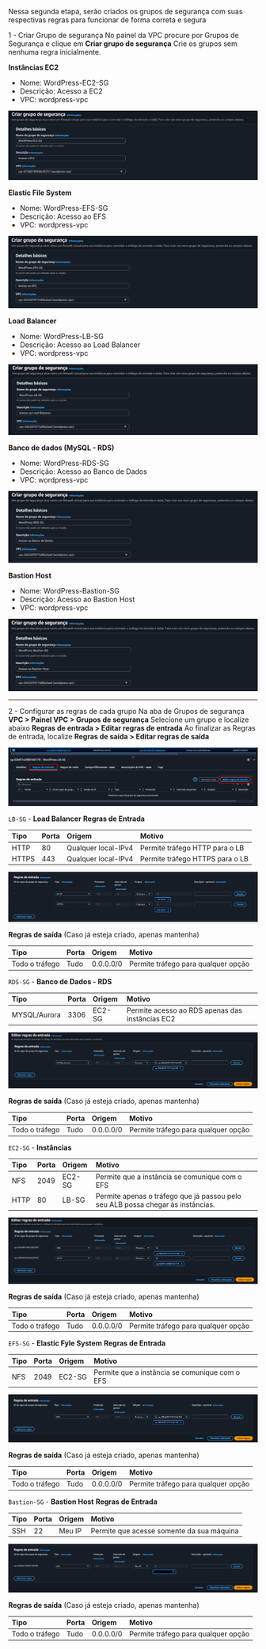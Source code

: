 Nessa segunda etapa, serão criados os grupos de segurança com suas respectivas regras para funcionar de forma correta e segura

1 - Criar Grupo de segurança
No painel da VPC procure por Grupos de Segurança e clique em **Criar grupo de segurança**
Crie os grupos sem nenhuma regra inicialmente.

**Instâncias EC2**
- Nome: WordPress-EC2-SG
- Descrição: Acesso a EC2
- VPC: wordpress-vpc

![EC2](Imagens/2_1_EC2.png)

**Elastic File System**
- Nome: WordPress-EFS-SG
- Descrição: Acesso ao EFS
- VPC: wordpress-vpc

![EFS_SG](Imagens/2_2_EFS_SG.png)

**Load Balancer**
- Nome: WordPress-LB-SG
- Descrição: Acesso ao Load Balancer
- VPC: wordpress-vpc

![LB_SG](Imagens/2_3_LB_SG.png)

**Banco de dados (MySQL - RDS)**
- Nome: WordPress-RDS-SG
- Descrição: Acesso ao Banco de Dados
- VPC: wordpress-vpc

![RDS_SG](Imagens/2_4_RDS_SG.png)

**Bastion Host**
- Nome: WordPress-Bastion-SG
- Descrição: Acesso ao Bastion Host
- VPC: wordpress-vpc

![SGBastion](Imagens/2_5_SGBastion.png)

-------------------------------------------------------------
2 - Configurar as regras de cada grupo
Na aba de Grupos de segurança
**VPC > Painel VPC > Grupos de segurança**
Selecione um grupo e localize abaixo **Regras de entrada > Editar regras de entrada**
Ao finalizar as Regras de entrada, localize **Regras de saída > Editar regras de saída**

![EditRegra](Imagens/2_6_EditRegra_LB.png)

`LB-SG` - **Load Balancer**
**Regras de Entrada**

| Tipo  | Porta | Origem              | Motivo                          |
| :---- | :---- | :------------------ | :------------------------------ |
| HTTP  | 80    | Qualquer local-IPv4 | Permite tráfego HTTP para o LB  |
| HTTPS | 443   | Qualquer local-IPv4 | Permite tráfego HTTPS para o LB |


![EntradaLB](Imagens/2_7_EntradaLB.png)

**Regras de saída**
(Caso já esteja criado, apenas mantenha)

| Tipo           | Porta | Origem    | Motivo                              |
| :------------- | :---- | :-------- | :---------------------------------- |
| Todo o tráfego | Tudo  | 0.0.0.0/0 | Permite tráfego para qualquer opção |


`RDS-SG` - **Banco de Dados - RDS**

| Tipo         | Porta | Origem | Motivo                                          |
| :----------- | :---- | :----- | :---------------------------------------------- |
| MYSQL/Aurora | 3306  | EC2-SG | Permite acesso ao RDS apenas das instâncias EC2 |

![EntradaRDS](Imagens/2_8_EntradaRDS.png)

**Regras de saída**
(Caso já esteja criado, apenas mantenha)

| Tipo           | Porta | Origem    | Motivo                              |
| :------------- | :---- | :-------- | :---------------------------------- |
| Todo o tráfego | Tudo  | 0.0.0.0/0 | Permite tráfego para qualquer opção |


`EC2-SG` - **Instâncias**

| Tipo | Porta | Origem | Motivo                                                                          |
| :--- | :---- | :----- | :------------------------------------------------------------------------------ |
| NFS  | 2049  | EC2-SG | Permite que a instância se comunique com o EFS                                  |
| HTTP | 80    | LB-SG  | Permite apenas o tráfego que já passou pelo seu ALB possa chegar às instâncias. |

![EntradaEC2](Imagens/2_9EntradaEC2.png)

**Regras de saída**
(Caso já esteja criado, apenas mantenha)

| Tipo           | Porta | Origem    | Motivo                              |
| :------------- | :---- | :-------- | :---------------------------------- |
| Todo o tráfego | Tudo  | 0.0.0.0/0 | Permite tráfego para qualquer opção |

`EFS-SG` - **Elastic Fyle System**
**Regras de Entrada**

| Tipo | Porta | Origem | Motivo                                         |
| :--- | :---- | :----- | :--------------------------------------------- |
| NFS  | 2049  | EC2-SG | Permite que a instância se comunique com o EFS |

![EntradaEFS](Imagens/2_10EntradaEFS.png)

**Regras de saída**
(Caso já esteja criado, apenas mantenha)

| Tipo           | Porta | Origem    | Motivo                              |
| :------------- | :---- | :-------- | :---------------------------------- |
| Todo o tráfego | Tudo  | 0.0.0.0/0 | Permite tráfego para qualquer opção |

`Bastion-SG` - **Bastion Host**
**Regras de Entrada**

| Tipo | Porta | Origem | Motivo                                    |
| :--- | :---- | :----- | :---------------------------------------- |
| SSH  | 22    | Meu IP | Permite que acesse somente da sua máquina |

![2_11_EntradaBastion_1.png](Imagens/2_11_EntradaBastion_1.png)

**Regras de saída**
(Caso já esteja criado, apenas mantenha)

| Tipo           | Porta | Origem    | Motivo                              |
| :------------- | :---- | :-------- | :---------------------------------- |
| Todo o tráfego | Tudo  | 0.0.0.0/0 | Permite tráfego para qualquer opção |
